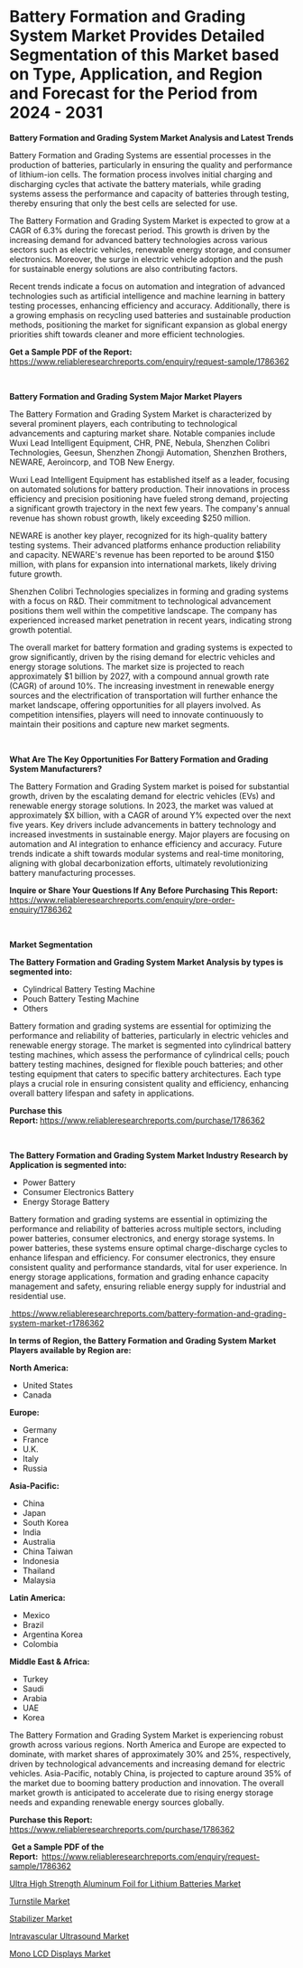 <p><h1>Battery Formation and Grading System Market Provides Detailed Segmentation of this Market based on Type, Application, and Region and Forecast for the Period from 2024 - 2031</h1></p><p><strong>Battery Formation and Grading System Market Analysis and Latest Trends</strong></p>
<p><p>Battery Formation and Grading Systems are essential processes in the production of batteries, particularly in ensuring the quality and performance of lithium-ion cells. The formation process involves initial charging and discharging cycles that activate the battery materials, while grading systems assess the performance and capacity of batteries through testing, thereby ensuring that only the best cells are selected for use. </p><p>The Battery Formation and Grading System Market is expected to grow at a CAGR of 6.3% during the forecast period. This growth is driven by the increasing demand for advanced battery technologies across various sectors such as electric vehicles, renewable energy storage, and consumer electronics. Moreover, the surge in electric vehicle adoption and the push for sustainable energy solutions are also contributing factors. </p><p>Recent trends indicate a focus on automation and integration of advanced technologies such as artificial intelligence and machine learning in battery testing processes, enhancing efficiency and accuracy. Additionally, there is a growing emphasis on recycling used batteries and sustainable production methods, positioning the market for significant expansion as global energy priorities shift towards cleaner and more efficient technologies.</p></p>
<p><strong>Get a Sample PDF of the Report:&nbsp;</strong> <a href="https://www.reliableresearchreports.com/enquiry/request-sample/1786362?utm_campaign=34&utm_medium=2&utm_source=Github&utm_content=ia&utm_term=18112024&utm_id=battery-formation-and-grading-system">https://www.reliableresearchreports.com/enquiry/request-sample/1786362</a></p>
<p>&nbsp;</p>
<p><strong>Battery Formation and Grading System Major Market Players</strong></p>
<p><p>The Battery Formation and Grading System Market is characterized by several prominent players, each contributing to technological advancements and capturing market share. Notable companies include Wuxi Lead Intelligent Equipment, CHR, PNE, Nebula, Shenzhen Colibri Technologies, Geesun, Shenzhen Zhongji Automation, Shenzhen Brothers, NEWARE, Aeroincorp, and TOB New Energy.</p><p>Wuxi Lead Intelligent Equipment has established itself as a leader, focusing on automated solutions for battery production. Their innovations in process efficiency and precision positioning have fueled strong demand, projecting a significant growth trajectory in the next few years. The company's annual revenue has shown robust growth, likely exceeding $250 million.</p><p>NEWARE is another key player, recognized for its high-quality battery testing systems. Their advanced platforms enhance production reliability and capacity. NEWARE's revenue has been reported to be around $150 million, with plans for expansion into international markets, likely driving future growth.</p><p>Shenzhen Colibri Technologies specializes in forming and grading systems with a focus on R&D. Their commitment to technological advancement positions them well within the competitive landscape. The company has experienced increased market penetration in recent years, indicating strong growth potential.</p><p>The overall market for battery formation and grading systems is expected to grow significantly, driven by the rising demand for electric vehicles and energy storage solutions. The market size is projected to reach approximately $1 billion by 2027, with a compound annual growth rate (CAGR) of around 10%. The increasing investment in renewable energy sources and the electrification of transportation will further enhance the market landscape, offering opportunities for all players involved. As competition intensifies, players will need to innovate continuously to maintain their positions and capture new market segments.</p></p>
<p>&nbsp;</p>
<p><strong>What Are The Key Opportunities For Battery Formation and Grading System Manufacturers?</strong></p>
<p><p>The Battery Formation and Grading System market is poised for substantial growth, driven by the escalating demand for electric vehicles (EVs) and renewable energy storage solutions. In 2023, the market was valued at approximately $X billion, with a CAGR of around Y% expected over the next five years. Key drivers include advancements in battery technology and increased investments in sustainable energy. Major players are focusing on automation and AI integration to enhance efficiency and accuracy. Future trends indicate a shift towards modular systems and real-time monitoring, aligning with global decarbonization efforts, ultimately revolutionizing battery manufacturing processes.</p></p>
<p><strong>Inquire or Share Your Questions If Any Before Purchasing This Report:</strong> <a href="https://www.reliableresearchreports.com/enquiry/pre-order-enquiry/1786362?utm_campaign=34&utm_medium=2&utm_source=Github&utm_content=ia&utm_term=18112024&utm_id=battery-formation-and-grading-system">https://www.reliableresearchreports.com/enquiry/pre-order-enquiry/1786362</a></p>
<p>&nbsp;</p>
<p><strong>Market Segmentation</strong></p>
<p><strong>The Battery Formation and Grading System Market Analysis by types is segmented into:</strong></p>
<p><ul><li>Cylindrical Battery Testing Machine</li><li>Pouch Battery Testing Machine</li><li>Others</li></ul></p>
<p><p>Battery formation and grading systems are essential for optimizing the performance and reliability of batteries, particularly in electric vehicles and renewable energy storage. The market is segmented into cylindrical battery testing machines, which assess the performance of cylindrical cells; pouch battery testing machines, designed for flexible pouch batteries; and other testing equipment that caters to specific battery architectures. Each type plays a crucial role in ensuring consistent quality and efficiency, enhancing overall battery lifespan and safety in applications.</p></p>
<p><strong>Purchase this Report:&nbsp;</strong><a href="https://www.reliableresearchreports.com/purchase/1786362?utm_campaign=34&utm_medium=2&utm_source=Github&utm_content=ia&utm_term=18112024&utm_id=battery-formation-and-grading-system">https://www.reliableresearchreports.com/purchase/1786362</a></p>
<p>&nbsp;</p>
<p><strong>The Battery Formation and Grading System Market Industry Research by Application is segmented into:</strong></p>
<p><ul><li>Power Battery</li><li>Consumer Electronics Battery</li><li>Energy Storage Battery</li></ul></p>
<p><p>Battery formation and grading systems are essential in optimizing the performance and reliability of batteries across multiple sectors, including power batteries, consumer electronics, and energy storage systems. In power batteries, these systems ensure optimal charge-discharge cycles to enhance lifespan and efficiency. For consumer electronics, they ensure consistent quality and performance standards, vital for user experience. In energy storage applications, formation and grading enhance capacity management and safety, ensuring reliable energy supply for industrial and residential use.</p></p>
<p><a href="https://www.reliableresearchreports.com/battery-formation-and-grading-system-market-r1786362?utm_campaign=34&utm_medium=2&utm_source=Github&utm_content=ia&utm_term=18112024&utm_id=battery-formation-and-grading-system">&nbsp;https://www.reliableresearchreports.com/battery-formation-and-grading-system-market-r1786362</a></p>
<p><strong>In terms of Region, the Battery Formation and Grading System Market Players available by Region are:</strong></p>
<p>
    <p> <strong> North America: </strong>
        <ul>
            <li>United States</li>
            <li>Canada</li>
        </ul>
        </p> 
    <p> <strong> Europe: </strong>
        <ul>
            <li>Germany</li>
            <li>France</li>
            <li>U.K.</li>
            <li>Italy</li>
            <li>Russia</li>
        </ul>
        </p> 
    <p> <strong> Asia-Pacific: </strong>
        <ul>
            <li>China</li>
            <li>Japan</li>
            <li>South Korea</li>
            <li>India</li>
            <li>Australia</li>
            <li>China Taiwan</li>
            <li>Indonesia</li>
            <li>Thailand</li>
            <li>Malaysia</li>
        </ul>
        </p> 
    <p> <strong> Latin America: </strong>
        <ul>
            <li>Mexico</li>
            <li>Brazil</li>
            <li>Argentina Korea</li>
            <li>Colombia</li>
        </ul>
        </p> 
    <p> <strong> Middle East & Africa: </strong>
        <ul>
            <li>Turkey</li>
            <li>Saudi</li>
            <li>Arabia</li>
            <li>UAE</li>
            <li>Korea</li>
        </ul>
    </p>
    </p>
<p><p>The Battery Formation and Grading System Market is experiencing robust growth across various regions. North America and Europe are expected to dominate, with market shares of approximately 30% and 25%, respectively, driven by technological advancements and increasing demand for electric vehicles. Asia-Pacific, notably China, is projected to capture around 35% of the market due to booming battery production and innovation. The overall market growth is anticipated to accelerate due to rising energy storage needs and expanding renewable energy sources globally.</p></p>
<p><strong>Purchase this Report: </strong><a href="https://www.reliableresearchreports.com/purchase/1786362?utm_campaign=34&utm_medium=2&utm_source=Github&utm_content=ia&utm_term=18112024&utm_id=battery-formation-and-grading-system">https://www.reliableresearchreports.com/purchase/1786362</a></p>
<p>&nbsp;<strong>Get a Sample PDF of the Report:&nbsp;&nbsp;</strong><a href="https://www.reliableresearchreports.com/enquiry/request-sample/1786362?utm_campaign=34&utm_medium=2&utm_source=Github&utm_content=ia&utm_term=18112024&utm_id=battery-formation-and-grading-system">https://www.reliableresearchreports.com/enquiry/request-sample/1786362</a></p>
<p><strong></strong></p>
<p><p><a href="https://github.com/guneycigdem35/Market-Research-Report-List-5/blob/main/ultra-high-strength-aluminum-foil-for-lithium-batteries-market.md?utm_campaign=34&utm_medium=2&utm_source=Github&utm_content=ia&utm_term=18112024&utm_id=battery-formation-and-grading-system">Ultra High Strength Aluminum Foil for Lithium Batteries Market</a></p><p><a href="https://www.linkedin.com/pulse/pulse-turnstile-rhythms-change-market-resonance-2024-2031-70vvf?utm_campaign=34&utm_medium=2&utm_source=Github&utm_content=ia&utm_term=18112024&utm_id=battery-formation-and-grading-system">Turnstile Market</a></p><p><a href="https://www.linkedin.com/pulse/stabilizer-market-regional-outlook-competition-2024-2031-gxvcf?utm_campaign=34&utm_medium=2&utm_source=Github&utm_content=ia&utm_term=18112024&utm_id=battery-formation-and-grading-system">Stabilizer Market</a></p><p><a href="https://issuu.com/reportprime-2/docs/intravascular-ultrasound-market-siz_78ffa7ee6331a9?utm_campaign=34&utm_medium=2&utm_source=Github&utm_content=ia&utm_term=18112024&utm_id=battery-formation-and-grading-system">Intravascular Ultrasound Market</a></p><p><a href="https://github.com/AshikRahman991/Market-Research-Report-List-1/blob/main/mono-lcd-displays-market.md?utm_campaign=34&utm_medium=2&utm_source=Github&utm_content=ia&utm_term=18112024&utm_id=battery-formation-and-grading-system">Mono LCD Displays Market</a></p></p>